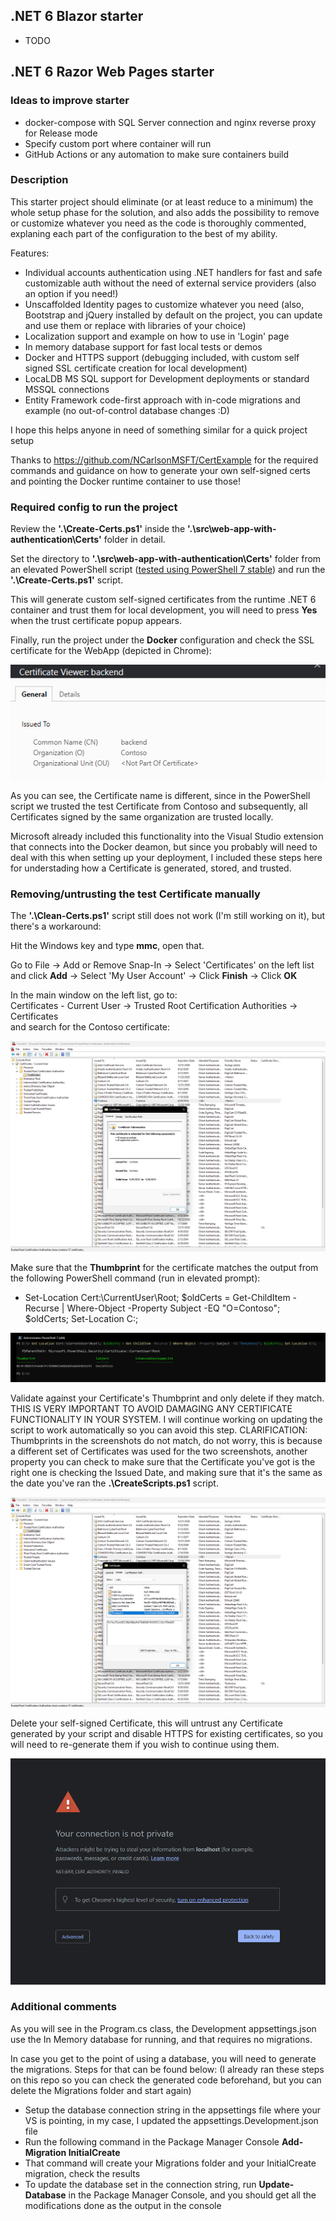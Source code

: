 ## .NET 6 Blazor starter
- TODO

## .NET 6 Razor Web Pages starter

### Ideas to improve starter
- docker-compose with SQL Server connection and nginx reverse proxy for Release mode
- Specify custom port where container will run
- GitHub Actions or any automation to make sure containers build

### Description

This starter project should eliminate (or at least reduce to a minimum) the whole setup phase for the solution, and also adds the possibility to remove or customize whatever you need as the code is thoroughly commented, explaning each part of the configuration to the best of my ability.

Features:
- Individual accounts authentication using .NET handlers for fast and safe customizable auth without the need of external service providers (also an option if you need!)
- Unscaffolded Identity pages to customize whatever you need (also, Bootstrap and jQuery installed by default on the project, you can update and use them or replace with libraries of your choice)
- Localization support and example on how to use in 'Login' page
- In memory database support for fast local tests or demos
- Docker and HTTPS support (debugging included, with custom self signed SSL certificate creation for local development)
- LocaLDB MS SQL support for Development deployments or standard MSSQL connections
- Entity Framework code-first approach with in-code migrations and example (no out-of-control database changes :D)

I hope this helps anyone in need of something similar for a quick project setup

Thanks to https://github.com/NCarlsonMSFT/CertExample for the required commands and guidance on how to generate your own self-signed certs and pointing the Docker runtime container to use those!

### Required config to run the project

Review the **'.\Create-Certs.ps1'** inside the **'.\src\web-app-with-authentication\Certs'** folder in detail.

Set the directory to **'.\src\web-app-with-authentication\Certs'** folder from an elevated PowerShell script ([tested using PowerShell 7 stable](https://github.com/PowerShell/PowerShell/tags)) and run the **'.\Create-Certs.ps1'** script.

This will generate custom self-signed certificates from the runtime .NET 6 container and trust them for local development, you will need to press **Yes** when the trust certificate popup appears.

Finally, run the project under the **Docker** configuration and check the SSL certificate for the WebApp (depicted in Chrome):

![Backend generated Certificate](readme-assets/backend-certificate-contoso-chrome.png)

As you can see, the Certificate name is different, since in the PowerShell script we trusted the test Certificate from Contoso and subsequently, all Certificates signed by the same organization are trusted locally.

Microsoft already included this functionality into the Visual Studio extension that connects into the Docker deamon, but since you probably will need to deal with this when setting up your deployment, I included these steps here for understading how a Certificate is generated, stored, and trusted.

### Removing/untrusting the test Certificate manually

The **'.\Clean-Certs.ps1'** script still does not work (I'm still working on it), but there's a workaround:

Hit the Windows key and type **mmc**, open that.

Go to File -> Add or Remove Snap-In -> Select 'Certificates' on the left list and click **Add** -> Select 'My User Account' -> Click **Finish** -> Click **OK**

In the main window on the left list, go to:   
Certificates - Current User -> Trusted Root Certification Authorities -> Certificates  
and search for the Contoso certificate:

![Contoso Certificate](readme-assets/trusted-contoso-certificate.png)

Make sure that the **Thumbprint** for the certificate matches the output from the following PowerShell command (run in elevated prompt):

 - Set-Location Cert:\CurrentUser\Root\; $oldCerts = Get-ChildItem -Recurse | Where-Object -Property Subject -EQ "O=Contoso"; $oldCerts; Set-Location C:\;

![PowerShell Output](readme-assets/powershell-output-certificate.png)

Validate against your Certificate's Thumbprint and only delete if they match. THIS IS VERY IMPORTANT TO AVOID DAMAGING ANY CERTIFICATE FUNCTIONALITY IN YOUR SYSTEM. I will continue working on updating the script to work automatically so you can avoid this step. CLARIFICATION: Thumbprints in the screenshots do not match, do not worry, this is because a different set of Certificates was used for the two screenshots, another property you can check to make sure that the Certificate you've got is the right one is checking the Issued Date, and making sure that it's the same as the date you've ran the **.\CreateScripts.ps1** script.

![Certificate Thumbprint](readme-assets/trusted-contoso-certificate-thumbprint.png)

Delete your self-signed Certificate, this will untrust any Certificate generated by your script and disable HTTPS for existing certificates, so you will need to re-generate them if you wish to continue using them. 

![Untrusted Certificate](readme-assets/ssl-untrusted.png)

### Additional comments

As you will see in the Program.cs class, the Development appsettings.json use the In Memory database for running, and that requires no migrations.

In case you get to the point of using a database, you will need to generate the migrations. Steps for that can be found below:
(I already ran these steps on this repo so you can check the generated code beforehand, but you can delete the Migrations folder and start again)

- Setup the database connection string in the appsettings file where your VS is pointing, in my case, I updated the appsettings.Development.json file
- Run the following command in the Package Manager Console **Add-Migration InitialCreate**
- That command will create your Migrations folder and your InitialCreate migration, check the results
- To update the database set in the connection string, run **Update-Database** in the Package Manager Console, and you should get all the modifications done as the output in the console

